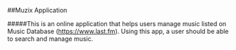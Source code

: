 ##Muzix Application

#####This is an online application that helps users manage music    listed on Music Database (https://www.last.fm). Using this app, a user should be able to search and manage music.
